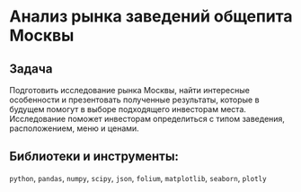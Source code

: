 # Анализ рынка заведений общепита Москвы
## Задача

Подготовить исследование рынка Москвы, найти интересные особенности и презентовать полученные результаты, которые в будущем помогут в выборе подходящего инвесторам места. Исследование поможет инвесторам определиться с типом заведения, расположением, меню и ценами. 

## Библиотеки и инструменты:   
`python`, `pandas`,  `numpy`, `scipy`, `json`, `folium`, `matplotlib`, `seaborn`, `plotly`